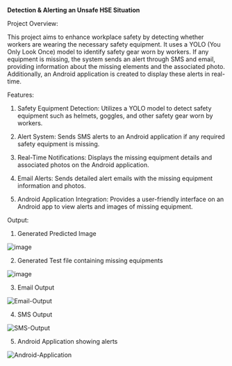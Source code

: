 
**Detection & Alerting an Unsafe HSE Situation**

Project Overview:

This project aims to enhance workplace safety by detecting whether workers are wearing the necessary safety equipment. It uses a YOLO (You Only Look Once) model to identify safety gear worn by workers. If any equipment is missing, the system sends an alert through SMS and email, providing information about the missing elements and the associated photo. Additionally, an Android application is created to display these alerts in real-time.

Features:

1. Safety Equipment Detection:
Utilizes a YOLO model to detect safety equipment such as helmets, goggles, and other safety gear worn by workers.
   
3. Alert System:
Sends SMS alerts to an Android application if any required safety equipment is missing.

3. Real-Time Notifications:
Displays the missing equipment details and associated photos on the Android application.

4. Email Alerts:
Sends detailed alert emails with the missing equipment information and photos.

5. Android Application Integration:
Provides a user-friendly interface on an Android app to view alerts and images of missing equipment.

Output:

1. Generated Predicted Image

![image](https://github.com/kmi-techathon-2024/FCRIT_College_Group2/blob/main/SnapShots/image.png)

2. Generated Test file containing missing equipments

![image](https://github.com/kmi-techathon-2024/FCRIT_College_Group2/blob/main/SnapShots/missing_equipments.jpeg)

3. Email Output
   
![Email-Output](https://github.com/kmi-techathon-2024/FCRIT_College_Group2/blob/main/SnapShots/Email-Output.PNG)

4. SMS Output

![SMS-Output](https://github.com/user-attachments/assets/96504676-2c3d-4aba-a3af-3bcf3331e0e7)


5. Android Application showing alerts

![Android-Application](https://github.com/kmi-techathon-2024/FCRIT_College_Group2/blob/main/SnapShots/Android-Output.jpeg)


